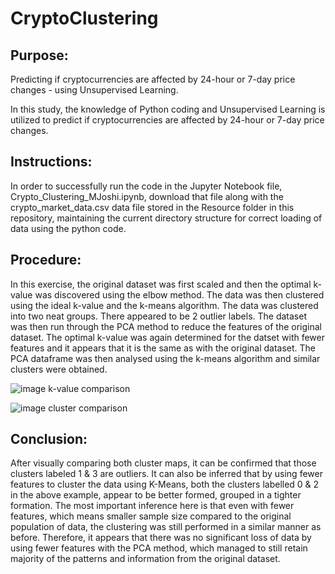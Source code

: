 # CryptoClustering

## Purpose:
Predicting if cryptocurrencies are affected by 24-hour or 7-day price changes - using  Unsupervised Learning.

In this study, the knowledge of Python coding and  Unsupervised Learning is utilized to predict if cryptocurrencies are affected by 24-hour or 7-day price changes. 

## Instructions:
In order to successfully run the code in the Jupyter Notebook file, Crypto_Clustering_MJoshi.ipynb, download that file along with the crypto_market_data.csv data file stored in the Resource folder in this repository, maintaining the current directory structure for correct loading of data using the python code. 


## Procedure: 
In this exercise, the original dataset was first scaled and then the optimal k-value was discovered using the elbow method. The data was then clustered using the ideal k-value and the k-means algorithm. The data was clustered into two neat groups. There appeared to be 2 outlier labels. 
The dataset was then run through the PCA method to reduce the features of the original dataset. The optimal k-value was again determined for the datset with fewer features and it appears that it is the same as with the original dataset. The PCA dataframe was then analysed using the k-means algorithm and similar clusters were obtained. 

![image](https://github.com/Mitajoshi/CryptoClustering/assets/142932546/a7bfb900-b6c1-4904-a33c-50b314056dc9)
k-value comparison


![image](https://github.com/Mitajoshi/CryptoClustering/assets/142932546/22eebb82-ee04-4770-8b99-90bd0ffd805c)
cluster comparison

## Conclusion:
After visually comparing both cluster maps, it can be confirmed that those clusters labeled 1 & 3 are outliers. It can also be inferred that by using fewer features to cluster the data using K-Means, both the clusters labelled 0 & 2 in the above example, appear to be better formed, grouped in a tighter formation. The most important inference here is that even with fewer features, which means smaller sample size compared to the original population of data, the clustering was still performed in a similar manner as before. Therefore, it appears that there was no significant loss of data by using fewer features with the PCA method, which managed to still retain majority of the patterns and information from the original dataset.







